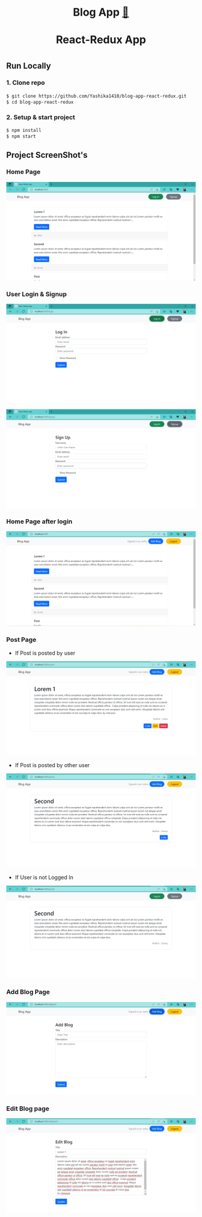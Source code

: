 <div align="center">

# Blog App [:link:](http://nutritious-book.surge.sh/)
# React-Redux App

#
</div>

## Run Locally

### 1. Clone repo

```
$ git clone https://github.com/Yashika1410/blog-app-react-redux.git
$ cd blog-app-react-redux
```
### 2. Setup & start project

```
$ npm install
$ npm start
```
## Project ScreenShot's
### Home Page 
<p align="center"><img src="./Screenshots/1.png"></p>

### User Login & Signup 

<p align="center"><img src="./Screenshots/2.png"></p>
<p align="center"><img src="./Screenshots/3.png"></p>

### Home Page after login

<p align="center"><img src="./Screenshots/4.png"></p>

### Post Page

* If Post is posted by user 

<p align="center"><img src="./Screenshots/5.png"></p>

* If Post is posted by other user
<p align="center"><img src="./Screenshots/6.png"></p>

* If User is not Logged In
<p align="center"><img src="./Screenshots/9.png"></p>

### Add Blog Page 
<p align="center"><img src="./Screenshots/7.png"></p> 

### Edit Blog page
<p align="center"><img src="./Screenshots/8.png"></p>



